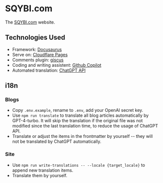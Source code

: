 # SQYBI.com

The [SQYBI.com](https://sqybi.com) website.

## Technologies Used

- Framework: [Docusaurus](https://docusaurus.io/)
- Serve on: [Cloudflare Pages](https://www.cloudflare.com/developer-platform/pages/)
- Comments plugin: [giscus](https://giscus.app/)
- Coding and writing assistent: [Github Copilot](https://github.com/features/copilot)
- Automated translation: [ChatGPT API](https://platform.openai.com)

## i18n

### Blogs

- Copy `.env.example`, rename to `.env`, add your OpenAI secret key.
- Use `npm run translate` to translate all blog articles automatically by GPT-4-turbo. It will skip the translation if the original file was not modified since the last translation time, to reduce the usage of ChatGPT API.
- Translate or adjust the items in the frontmatter by yourself -- they will not be translated by ChatGPT automatically.

### Site

- Use `npm run write-translations -- --locale {target_locale}` to append new translation items.
- Translate them by yourself.
